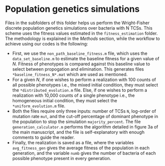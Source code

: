 # Population genetics simulations
Files in the subfolders of this folder helps us perform the Wright-Fisher discrete population genetics simulations over bacteria with N TCSs. This scheme uses the fitness values estimated in the `fitness_estimation` folder. The methodology is explained in the *Methods* section, while the workflow to achieve using our codes is the following:
 - First, we use the `non_path_baseline_fitness.m` file, which uses the `data_set_baseline.m` to estimate the baseline fitness for a given value of _N_. Fitness of phenotypes is compared against this baseline value to select between propogation and elimination. This generates files `*baseline_fitness_N*.mat` which are used as mentioned.
 - For a given _N_, if one wishes to perform a realization with 100 counts of all possible phenotypes i.e., the mixed initial condition, they must select the `*distributed_evolution.m` file. Else, if one wishes to perform a realization with 10,000 counts of a single phenotype i.e., the homogeneous initial condition, they must select the `*uniform_evolution.m` file.
 - Both the files require only three inputs: number of TCSs `N`, log-order of mutation rate `mut`, and the cut-off percentage of dominant phenotype in the population to stop the simulation `majority_percent`. The file `generation_calculator.m` performs the algorithm detailed in figure 3a of the main manuscript, and the file is self-explanatory with enough comments to guide the reader.
 - Finally, the realization is saved as a file, where the variables `avg_fitness_gen` gives the average fitness of the population in each generation, and the variable `numb` gives the number of bacteria of each possible phenotype present in every generation.
